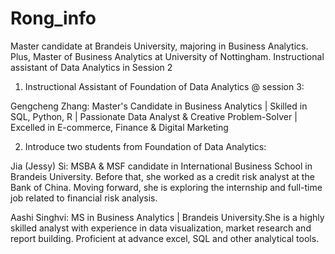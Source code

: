 # Rong_info
Master candidate at Brandeis University, majoring in Business Analytics. Plus, Master of Business Analytics at University of Nottingham.
Instructional assistant of Data Analytics in Session 2



1. Instructional Assistant of Foundation of Data Analytics @ session 3:

Gengcheng Zhang: Master's Candidate in Business Analytics | Skilled in SQL, Python, R | Passionate Data Analyst & Creative Problem-Solver | Excelled in E-commerce, Finance & Digital Marketing


2. Introduce two students from Foundation of Data Analytics:

Jia (Jessy) Si: MSBA & MSF candidate in International Business School in Brandeis University. Before that, she worked as a credit risk analyst at the Bank of China. Moving forward, she is exploring the internship and full-time job related to financial risk analysis.

Aashi Singhvi: MS in Business Analytics | Brandeis University.She is a highly skilled analyst with experience in data visualization, market research and report building. Proficient at advance excel, SQL and other analytical tools.
